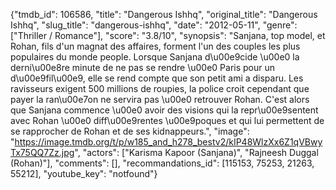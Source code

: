 {"tmdb_id": 106586, "title": "Dangerous Ishhq", "original_title": "Dangerous Ishhq", "slug_title": "dangerous-ishhq", "date": "2012-05-11", "genre": ["Thriller / Romance"], "score": "3.8/10", "synopsis": "Sanjana, top model, et Rohan, fils d'un magnat des affaires, forment l'un des couples les plus populaires du monde people. Lorsque Sanjana d\u00e9cide \u00e0 la derni\u00e8re minute de ne pas se rendre \u00e0 Paris pour un d\u00e9fil\u00e9, elle se rend compte que son petit ami a disparu. Les ravisseurs exigent 500 millions de roupies, la police croit cependant que payer la ran\u00e7on ne servira pas \u00e0 retrouver Rohan. C'est alors que Sanjana commence \u00e0 avoir des visions qui la repr\u00e9sentent avec Rohan \u00e0 diff\u00e9rentes \u00e9poques et qui lui permettent de se rapprocher de Rohan et de ses kidnappeurs.", "image": "https://image.tmdb.org/t/p/w185_and_h278_bestv2/kIP48WlzXx6Z1qVBwyTx75QQ7Zz.jpg", "actors": ["Karisma Kapoor (Sanjana)", "Rajneesh Duggal (Rohan)"], "comments": [], "recommandations_id": [115153, 75253, 21263, 55212], "youtube_key": "notfound"}